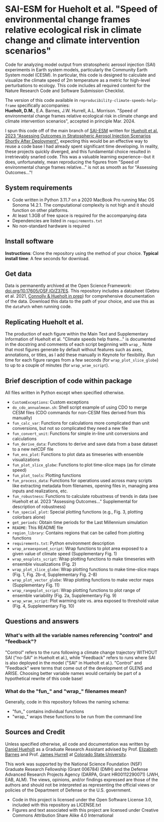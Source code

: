 # SAI-ESM for Hueholt et al. "Speed of environmental change frames relative ecological risk in climate change and climate intervention scenarios"
Code for analyzing model output from stratospheric aerosol injection (SAI) experiments in Earth system models, particularly the Community Earth System model (CESM). In particular, this code is designed to calculate and visualize the climate speed of 2m temperature as a metric for high-level perturbations to ecology. This code includes all required content for the Nature Research Code and Software Submission Checklist.  

The version of this code available in `reproducibility-climate-speeds-help-frame` specifically accompanies:  
**Hueholt, D.M.**, E.A. Barnes, J.W. Hurrell, A.L. Morrison. "Speed of environmental change frames relative ecological risk in climate change and climate intervention scenarios", accepted in principle Mar. 2024.  

I spun this code off of the main branch of [SAI-ESM](https://github.com/dmhuehol/SAI-ESM) written for [Hueholt et al. 2023 "Assessing Outcomes in Stratospheric Aerosol Injection Scenarios Shortly After Deployment"](https://doi.org/10.1029/2023EF003488), expecting this would be an effective way to reuse a code base I had already spent significant time developing. In reality, these projects quickly diverged, and this fundamental choice resulted in irretrievably snarled code. This was a valuable learning experience--but it does, unfortunately, mean reproducing the figures from "Speed of environmental change frames relative..." is not as smooth as for "Assessing Outcomes..."!

## System requirements
* Code written in Python 3.11.7 on a 2020 MacBook Pro running Mac OS Sonoma 14.2.1. The computational complexity is not high and it should function on other platforms.
* At least 1.3GB of free space is required for the accompanying data
* Dependencies are listed in `requirements.txt`
* No non-standard hardware is required

## Install software
**Instructions**: Clone the repository using the method of your choice. 
**Typical install time**: A few seconds for download.

## Get data
Data is permanently archived at the Open Science Framework: [doi.org/10.17605/OSF.IO/Z37ES](https://doi.org/10.17605/OSF.IO/Z37ES). This repository includes a datasheet (Gebru et al. 2021, [Connolly & Hueholt in prep](https://github.com/dmhuehol/Datasheets-for-Earth-Science-Datasets)) for comprehensive documentation of the data. Download this data to the path of your choice, and use this as the ``dataPath`` when running code.

## Replicating Hueholt et al.
The production of each figure within the Main Text and Supplementary Information of Hueholt et al. "Climate speeds help frame..." is documented in the docstring and comments of each script beginning with `wrap_`. Note that most figures generate by default without features such as axes, annotations, or titles, as I add these manually in Keynote for flexibility. Run time for each figure ranges from a few seconds (for ``wrap_plot_slice_globe``) to up to a couple of minutes (for ``wrap_wrae_script``).

## Brief description of code within package
All files written in Python except when specified otherwise.
* `CustomExceptions`: Custom exceptions
* `do_cdo_annualmean.sh`: Shell script example of using CDO to merge CESM files (CDO commands for non-CESM files derived from this manually)
* `fun_calc_var`: Functions for calculations more complicated than unit conversions, but not so complicated they need a new file
* `fun_convert_unit`: Functions for simple in-line unit conversions and calculations
* `fun_derive_data`: Functions to derive and save data from a base dataset to a new netCDF file
* `fun_ens_plot`: Functions to plot data as timeseries with ensemble visualizations
* `fun_plot_slice_globe`: Functions to plot time-slice maps (as for climate speed)
* `fun_plot_tools`: Plotting functions
* `fun_process_data`: Functions for operations used across many scripts like extracting metadata from filenames, opening files in, managing area inputs and realizations, etc.
* `fun_robustness`: Functions to calculate robustness of trends in data (see Hueholt et al. 2023 "Assessing Outcomes..." Supplemental for description of robustness)
* `fun_special_plot`: Special plotting functions (e.g., Fig. 3, plotting colorbars alone)
* `get_periods`: Obtain time periods for the Last Millennium simulation
* `README`: This README file
* `region_library`: Contains regions that can be called from plotting functions
* `requirements.txt`: Python environment description
* `wrap_areaexposed_script`: Wrap functions to plot area exposed to a given value of climate speed (Supplementary Fig. 1)
* `wrap_ensplots_script`: Wrap plotting functions to make timeseries with ensemble visualizations (Fig. 2)
* `wrap_plot_slice_globe`: Wrap plotting functions to make time-slice maps (Fig. 1, Fig. 2b-d, Supplementary Fig. 2-8)
* `wrap_plot_vector_globe`: Wrap plotting functions to make vector maps (Supplementary Fig. 11)
* `wrap_rangeplot_script`: Wrap plotting functions to plot range of ensemble variability (Fig. 2a, Supplementary Fig. 9)
* `wrap_wrae_script`: Plot warming rate vs. area exposed to threshold value (Fig. 4, Supplementary Fig. 10)

## Questions and answers
### What's with all the variable names referencing "control" and "feedback"?
"Control" refers to the runs following a climate change trajectory WITHOUT SAI ("no-SAI" in Hueholt et al.), while "Feedback" refers to runs where SAI is also deployed in the model ("SAI" in Hueholt et al.). "Control" and "Feedback" were terms that come out of the development of GLENS and ARISE. Choosing better variable names would certainly be part of a hypothetical rewrite of this code base!

### What do the "fun_" and "wrap_" filenames mean?
Generally, code in this repository follows the naming schema:
*    "fun_" contains individual functions
*    "wrap_" wraps these functions to be run from the command line

## Sources and Credit
Unless specified otherwise, all code and documentation was written by [Daniel Hueholt](https://www.hueholt.earth) as a Graduate Research Assistant advised by Prof. [Elizabeth Barnes](https://barnes.atmos.colostate.edu/) and Prof. [James Hurrell](https://sites.google.com/rams.colostate.edu/hurrellgroup/home) at [Colorado State University](https://www.colostate.edu/).  

This work was supported by the National Science Foundation (NSF) Graduate Research Fellowship (Grant 006784) (DMH) and the Defense Advanced Research Projects Agency (DARPA, Grant HR00112290071) (JWH, EAB, ALM). The views, opinions, and/or findings expressed are those of the authors and should not be interpreted as representing the official views or policies of the Department of Defense or the U.S. government.

* Code in this project is licensed under the Open Software License 3.0, included with this repository as LICENSE.txt
* Figures and text associated with this project are licensed under Creative Commons Attribution Share Alike 4.0 International
